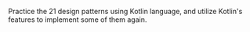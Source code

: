 Practice the 21 design patterns using Kotlin language, and utilize Kotlin's features to implement some of them again.
